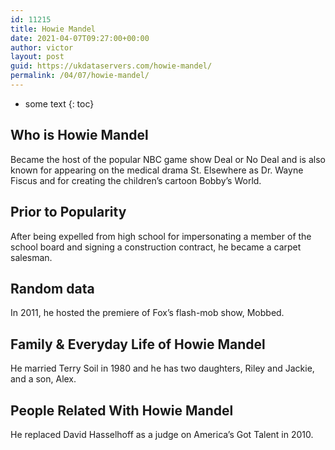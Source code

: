 ```yaml
---
id: 11215
title: Howie Mandel
date: 2021-04-07T09:27:00+00:00
author: victor
layout: post
guid: https://ukdataservers.com/howie-mandel/
permalink: /04/07/howie-mandel/
---
```


* some text
{: toc}


## Who is Howie Mandel



Became the host of the popular NBC game show Deal or No Deal and is also known for appearing on the medical drama St. Elsewhere as Dr. Wayne Fiscus and for creating the children&#8217;s cartoon Bobby&#8217;s World.

                
                
                
## Prior to Popularity



After being expelled from high school for impersonating a member of the school board and signing a construction contract, he became a carpet salesman.

                
                
                
## Random data



In 2011, he hosted the premiere of Fox&#8217;s flash-mob show, Mobbed.

                
                
                
## Family & Everyday Life of Howie Mandel



He married Terry Soil in 1980 and he has two daughters, Riley and Jackie, and a son, Alex.

                
                
                
## People Related With Howie Mandel



He replaced David Hasselhoff as a judge on America&#8217;s Got Talent in 2010.

                
              
            
          
          
          